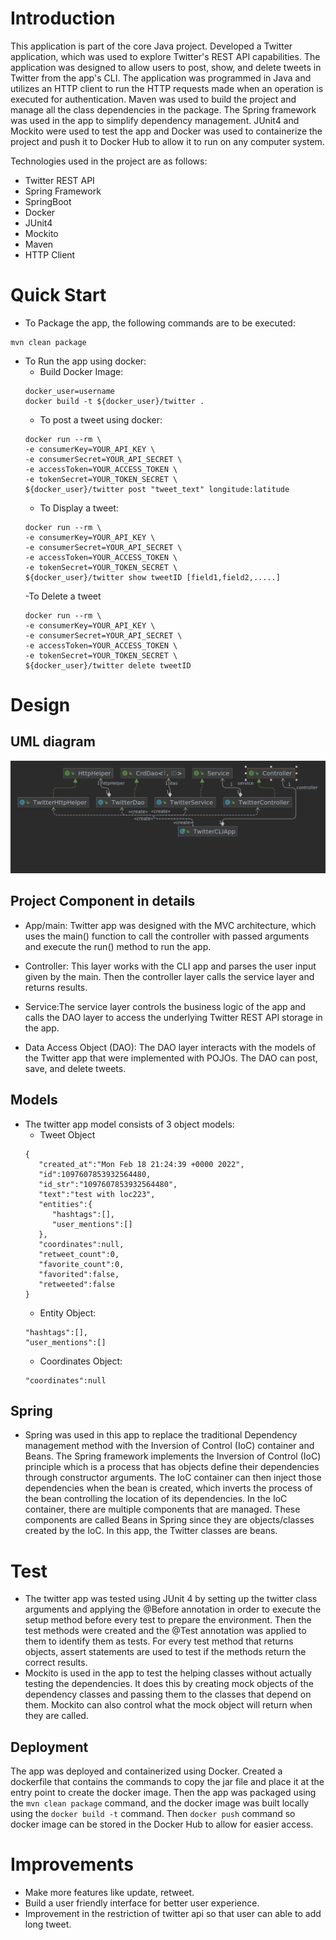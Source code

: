 # Introduction
This application is part of the core Java project. Developed a Twitter application, 
which was used to explore Twitter's REST API capabilities. The application was designed 
to allow users to post, show, and delete tweets in Twitter from the app's CLI. The application 
was programmed in Java and utilizes an HTTP client to run the HTTP requests made when an 
operation is executed for authentication. Maven was used to build the project and manage all 
the class dependencies in the package. The Spring framework was used in the app to simplify 
dependency management. JUnit4 and Mockito were used to test the app and Docker was used to 
containerize the project and push it to Docker Hub to allow it to run on any computer system.

Technologies used in the project are as follows:

- Twitter REST API
- Spring Framework
- SpringBoot
- Docker
- JUnit4
- Mockito
- Maven
- HTTP Client

# Quick Start
- To Package the app, the following commands are to be executed:
```
mvn clean package
```
- To Run the app using docker:
  - Build Docker Image:
  ```
  docker_user=username
  docker build -t ${docker_user}/twitter .
  ```
  - To post a tweet using docker:
  ```
  docker run --rm \
  -e consumerKey=YOUR_API_KEY \
  -e consumerSecret=YOUR_API_SECRET \
  -e accessToken=YOUR_ACCESS_TOKEN \
  -e tokenSecret=YOUR_TOKEN_SECRET \
  ${docker_user}/twitter post "tweet_text" longitude:latitude
  ```
  - To Display a tweet:
  ```
  docker run --rm \
  -e consumerKey=YOUR_API_KEY \
  -e consumerSecret=YOUR_API_SECRET \
  -e accessToken=YOUR_ACCESS_TOKEN \
  -e tokenSecret=YOUR_TOKEN_SECRET \
  ${docker_user}/twitter show tweetID [field1,field2,.....]
  ```
  -To Delete a tweet
  ```
  docker run --rm \
  -e consumerKey=YOUR_API_KEY \
  -e consumerSecret=YOUR_API_SECRET \
  -e accessToken=YOUR_ACCESS_TOKEN \
  -e tokenSecret=YOUR_TOKEN_SECRET \
  ${docker_user}/twitter delete tweetID
  ```
  
# Design
## UML diagram
![diagram](./assets/UMLDiagram.png)
## Project Component in details
- App/main: Twitter app was designed with the MVC architecture, which uses the main() 
function to call the controller with passed arguments and execute the run() method to run the app.

- Controller: This layer works with the CLI app and parses the user input given by the main. 
Then the controller layer calls the service layer and returns results.

- Service:The service layer controls the business logic of the app and calls the DAO layer 
to access the underlying Twitter REST API storage in the app.

- Data Access Object (DAO): The DAO layer interacts with the models of the Twitter app that 
were implemented with POJOs. The DAO can post, save, and delete tweets.
## Models
- The twitter app model consists of 3 object models:
  - Tweet Object
  ```
  {
     "created_at":"Mon Feb 18 21:24:39 +0000 2022",
     "id":1097607853932564480,
     "id_str":"1097607853932564480",
     "text":"test with loc223",
     "entities":{
        "hashtags":[],      
        "user_mentions":[]  
     },
     "coordinates":null,    
     "retweet_count":0,
     "favorite_count":0,
     "favorited":false,
     "retweeted":false
  }
  ```
  - Entity Object:
  ```
  "hashtags":[],      
  "user_mentions":[]  
  ```
  - Coordinates Object:
  ```
  "coordinates":null
  ```
## Spring
- Spring was used in this app to replace the traditional Dependency management method 
with the Inversion of Control (IoC) container and Beans. The Spring framework implements 
the Inversion of Control (IoC) principle which is a process that has objects define their 
dependencies through constructor arguments. The IoC container can then inject those 
dependencies when the bean is created, which inverts the process of the bean controlling 
the location of its dependencies. In the IoC container, there are multiple components 
that are managed. These components are called Beans in Spring since they are 
objects/classes created by the IoC. In this app, the Twitter classes are beans.

# Test
- The twitter app was tested using JUnit 4 by setting up the twitter class arguments and 
applying the @Before annotation in order to execute the setup method before every test to 
prepare the environment. Then the test methods were created and the @Test annotation 
was applied to them to identify them as tests. For every test method that returns objects, 
assert statements are used to test if the methods return the correct results.
- Mockito is used in the app to test the helping classes without actually testing the 
dependencies. It does this by creating mock objects of the dependency classes and passing 
them to the classes that depend on them. Mockito can also control what the mock object will 
return when they are called.

## Deployment
The app was deployed and containerized using Docker. Created a dockerfile that contains 
the commands to copy the jar file and place it at the entry point to create the docker image. 
Then the app was packaged using the `mvn clean package` command, and the docker image was 
built locally using the `docker build -t` command. Then `docker push` command so docker image 
can be stored in the Docker Hub to allow for easier access.

# Improvements
- Make more features like update, retweet.
- Build a user friendly interface for better user experience.
- Improvement in the restriction of twitter api so that user can able to add long tweet.